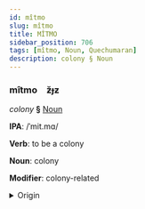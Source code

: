 ```yaml
---
id: mîtmo
slug: mîtmo
title: MÎTMO
sidebar_position: 706
tags: [mîtmo, Noun, Quechumaran]
description: colony § Noun
---
```


### mîtmo&emsp;<span kind="abugida">ƶ̆ɟƶ</span>

*colony* **§** [Noun](../../tags/Noun)

**IPA**: /ˈmit.mɑ/

**Verb**: to be a colony

**Noun**: colony

**Modifier**: colony-related

<details>
    <summary>Origin</summary>
    Quechua mitma /'mit.ma/<br/>
    <em>Quechumaran Language Family</em>
</details>